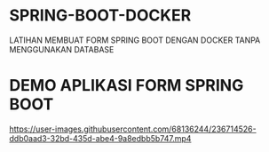 # SPRING-BOOT-DOCKER
LATIHAN MEMBUAT FORM SPRING BOOT DENGAN DOCKER TANPA MENGGUNAKAN DATABASE
# DEMO APLIKASI FORM SPRING BOOT
https://user-images.githubusercontent.com/68136244/236714526-ddb0aad3-32bd-435d-abe4-9a8edbb5b747.mp4
